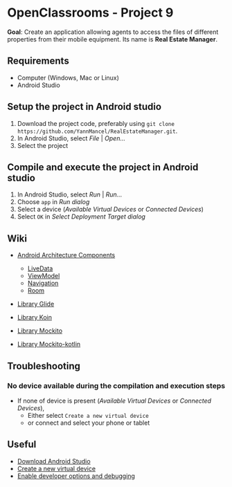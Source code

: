 # OpenClassrooms - Project 9

**Goal**: Create an application allowing agents to access the files of different properties from their mobile equipment. Its name is **Real Estate Manager**.

## Requirements
* Computer (Windows, Mac or Linux)
* Android Studio


## Setup the project in Android studio
1. Download the project code, preferably using `git clone https://github.com/YannMancel/RealEstateManager.git`.
2. In Android Studio, select *File* | *Open...*
3. Select the project
     
     
## Compile and execute the project in Android studio
1. In Android Studio, select *Run* | *Run...*
2. Choose `app` in *Run dialog*
3. Select a device (*Available Virtual Devices* or *Connected Devices*)
4. Select `OK` in *Select Deployment Target dialog*


## Wiki
* [Android Architecture Components](https://developer.android.com/topic/libraries/architecture/)
    * [LiveData](https://developer.android.com/topic/libraries/architecture/livedata)
    * [ViewModel](https://developer.android.com/topic/libraries/architecture/viewmodel)
    * [Navigation](https://developer.android.com/guide/navigation/)
    * [Room](https://developer.android.com/topic/libraries/architecture/room)
    
* [Library Glide](https://github.com/bumptech/glide)

* [Library Koin](https://github.com/InsertKoinIO/koin)

* [Library Mockito](https://github.com/mockito/mockito)
* [Library Mockito-kotlin](https://github.com/nhaarman/mockito-kotlin)

## Troubleshooting

### No device available during the compilation and execution steps 
* If none of device is present (*Available Virtual Devices* or *Connected Devices*),
    * Either select `Create a new virtual device`
    * or connect and select your phone or tablet
     
     
## Useful
* [Download Android Studio](https://developer.android.com/studio)
* [Create a new virtual device](https://developer.android.com/studio/run/managing-avds.html)
* [Enable developer options and debugging](https://developer.android.com/studio/debug/dev-options.html#enable)